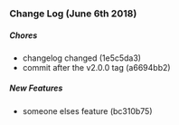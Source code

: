 ### Change Log (June 6th 2018)

##### Chores

*  changelog changed (1e5c5da3)
*  commit after the v2.0.0 tag (a6694bb2)

##### New Features

*  someone elses feature (bc310b75)

